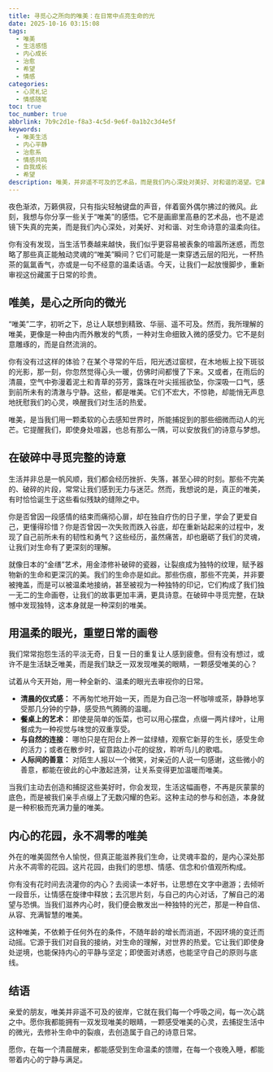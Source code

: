 ```yaml
---
title: 寻觅心之所向的唯美：在日常中点亮生命的光
date: 2025-10-16 03:15:08
tags:
  - 唯美
  - 生活感悟
  - 内心成长
  - 治愈
  - 希望
  - 情感
categories:
  - 心灵札记
  - 情感随笔
toc: true
toc_number: true
abbrlink: 7b9c2d1e-f8a3-4c5d-9e6f-0a1b2c3d4e5f
keywords:
  - 唯美生活
  - 内心平静
  - 治愈系
  - 情感共鸣
  - 自我成长
  - 希望
description: 唯美，并非遥不可及的艺术品，而是我们内心深处对美好、对和谐的渴望。它藏匿于日常的微光中，在每一次温柔的凝视、每一次真诚的感受里悄然绽放。这篇文章将带你一同探索，如何在生活的起伏中，用一颗柔软而坚韧的心，去发现、去创造属于自己的那份独一无二的唯美，让生命充满温暖与力量。
---
```


夜色渐浓，万籁俱寂，只有指尖轻触键盘的声音，伴着窗外偶尔拂过的微风。此刻，我想与你分享一些关于“唯美”的感悟。它不是画廊里高悬的艺术品，也不是滤镜下失真的完美，而是我们内心深处，对美好、对和谐、对生命诗意的温柔向往。

你有没有发现，当生活节奏越来越快，我们似乎更容易被表象的喧嚣所迷惑，而忽略了那些真正能触动灵魂的“唯美”瞬间？它们可能是一束穿透云层的阳光，一杯热茶的氤氲香气，亦或是一句不经意的温柔话语。今天，让我们一起放慢脚步，重新审视这份藏匿于日常的珍贵。

## 唯美，是心之所向的微光

“唯美”二字，初听之下，总让人联想到精致、华丽、遥不可及。然而，我所理解的唯美，更像是一种由内而外散发的气质，一种对生命细致入微的感受力。它不是刻意雕琢的，而是自然流淌的。

你有没有过这样的体验？在某个寻常的午后，阳光透过窗棂，在木地板上投下斑驳的光影，那一刻，你忽然觉得心头一暖，仿佛时间都慢了下来。又或者，在雨后的清晨，空气中弥漫着泥土和青草的芬芳，露珠在叶尖摇摇欲坠，你深吸一口气，感到前所未有的清澈与宁静。这些，都是唯美。它们不宏大，不惊艳，却能悄无声息地抚慰我们的心灵，唤醒我们对生活的热爱。

唯美，是当我们用一颗柔软的心去感知世界时，所能捕捉到的那些细微而动人的光芒。它提醒我们，即使身处喧嚣，也总有那么一隅，可以安放我们的诗意与梦想。

## 在破碎中寻觅完整的诗意

生活并非总是一帆风顺，我们都会经历挫折、失落，甚至心碎的时刻。那些不完美的、破碎的片段，常常让我们感到无力与迷茫。然而，我想说的是，真正的唯美，有时恰恰诞生于这些看似残缺的缝隙之中。

你是否曾因一段感情的结束而痛彻心扉，却在独自疗伤的日子里，学会了更爱自己，更懂得珍惜？你是否曾因一次失败而跌入谷底，却在重新站起来的过程中，发现了自己前所未有的韧性和勇气？这些经历，虽然痛苦，却也磨砺了我们的灵魂，让我们对生命有了更深刻的理解。

就像日本的“金缮”艺术，用金漆修补破碎的瓷器，让裂痕成为独特的纹理，赋予器物新的生命和更深沉的美。我们的生命亦是如此。那些伤痕，那些不完美，并非要被掩盖，而是可以被温柔地接纳，甚至被视为一种独特的印记，它们构成了我们独一无二的生命画卷，让我们的故事更加丰满，更具诗意。在破碎中寻觅完整，在缺憾中发现独特，这本身就是一种深刻的唯美。

## 用温柔的眼光，重塑日常的画卷

我们常常抱怨生活的平淡无奇，日复一日的重复让人感到疲惫。但有没有想过，或许不是生活缺乏唯美，而是我们缺乏一双发现唯美的眼睛，一颗感受唯美的心？

试着从今天开始，用一种全新的、温柔的眼光去审视你的日常。

*   **清晨的仪式感：** 不再匆忙地开始一天，而是为自己泡一杯咖啡或茶，静静地享受那几分钟的宁静，感受热气腾腾的温暖。
*   **餐桌上的艺术：** 即使是简单的饭菜，也可以用心摆盘，点缀一两片绿叶，让用餐成为一种视觉与味觉的双重享受。
*   **与自然的连接：** 哪怕只是在阳台上养一盆绿植，观察它新芽的生长，感受生命的活力；或者在散步时，留意路边小花的绽放，聆听鸟儿的歌唱。
*   **人际间的善意：** 对陌生人报以一个微笑，对亲近的人说一句感谢，这些微小的善意，都能在彼此的心中激起涟漪，让关系变得更加温暖而唯美。

当我们主动去创造和捕捉这些美好时，你会发现，生活这幅画卷，不再是灰蒙蒙的底色，而是被我们亲手点缀上了无数闪耀的色彩。这种主动的参与和创造，本身就是一种积极而充满力量的唯美。

## 内心的花园，永不凋零的唯美

外在的唯美固然令人愉悦，但真正能滋养我们生命，让灵魂丰盈的，是内心深处那片永不凋零的花园。这片花园，由我们的思想、情感、信念和价值观所构成。

你有没有花时间去浇灌你的内心？去阅读一本好书，让思想在文字中遨游；去倾听一段音乐，让情感在旋律中释放；去沉思片刻，与自己的内心对话，了解自己的渴望与恐惧。当我们滋养内心时，我们便会散发出一种独特的光芒，那是一种自信、从容、充满智慧的唯美。

这种唯美，不依赖于任何外在的条件，不随年龄的增长而消逝，不因环境的变迁而动摇。它源于我们对自我的接纳，对生命的理解，对世界的热爱。它让我们即使身处逆境，也能保持内心的平静与坚定；即使面对诱惑，也能坚守自己的原则与底线。

## 结语

亲爱的朋友，唯美并非遥不可及的彼岸，它就在我们每一个呼吸之间，每一次心跳之中。愿你我都能拥有一双发现唯美的眼睛，一颗感受唯美的心灵，去捕捉生活中的微光，去修补生命中的裂痕，去创造属于自己的诗意日常。

愿你，在每一个清晨醒来，都能感受到生命温柔的馈赠，在每一个夜晚入睡，都能带着内心的宁静与满足。